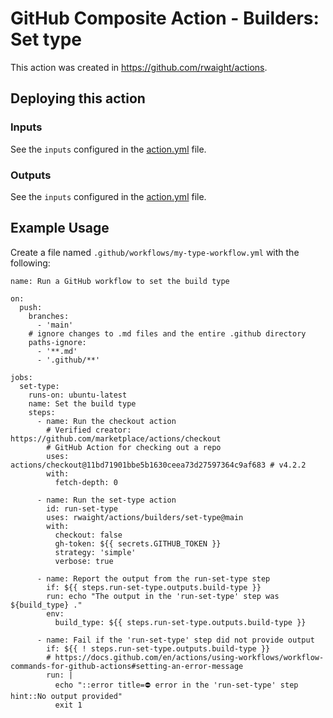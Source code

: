 # GitHub Composite Action - Builders: Set type

This action was created in https://github.com/rwaight/actions.


## Deploying this action

### Inputs

See the `inputs` configured in the [action.yml](action.yml) file.


### Outputs

See the `inputs` configured in the [action.yml](action.yml) file.


## Example Usage

Create a file named `.github/workflows/my-type-workflow.yml` with the following:
```
name: Run a GitHub workflow to set the build type

on:
  push:
    branches:
      - 'main'
    # ignore changes to .md files and the entire .github directory
    paths-ignore:
      - '**.md'
      - '.github/**'

jobs:
  set-type:
    runs-on: ubuntu-latest
    name: Set the build type
    steps:
      - name: Run the checkout action
        # Verified creator: https://github.com/marketplace/actions/checkout
        # GitHub Action for checking out a repo
        uses: actions/checkout@11bd71901bbe5b1630ceea73d27597364c9af683 # v4.2.2
        with:
          fetch-depth: 0

      - name: Run the set-type action
        id: run-set-type
        uses: rwaight/actions/builders/set-type@main
        with:
          checkout: false
          gh-token: ${{ secrets.GITHUB_TOKEN }}
          strategy: 'simple'
          verbose: true

      - name: Report the output from the run-set-type step
        if: ${{ steps.run-set-type.outputs.build-type }}
        run: echo "The output in the 'run-set-type' step was ${build_type} ."
        env:
          build_type: ${{ steps.run-set-type.outputs.build-type }}

      - name: Fail if the 'run-set-type' step did not provide output
        if: ${{ ! steps.run-set-type.outputs.build-type }}
        # https://docs.github.com/en/actions/using-workflows/workflow-commands-for-github-actions#setting-an-error-message
        run: |
          echo "::error title=⛔ error in the 'run-set-type' step hint::No output provided"
          exit 1

```
